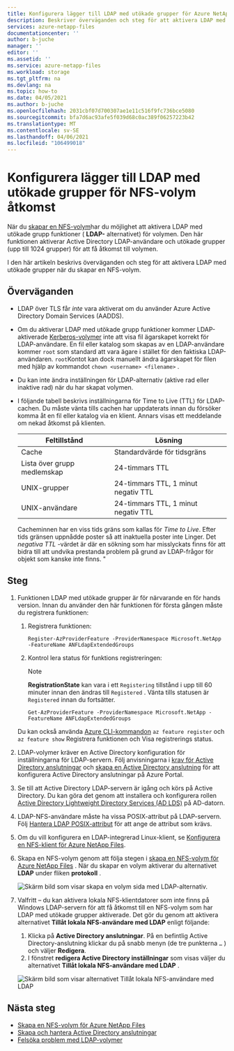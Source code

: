 ```yaml
---
title: Konfigurera lägger till LDAP med utökade grupper för Azure NetApp Files NFS-volym åtkomst | Microsoft Docs
description: Beskriver överväganden och steg för att aktivera LDAP med utökade grupper när du skapar en NFS-volym med hjälp av Azure NetApp Files.
services: azure-netapp-files
documentationcenter: ''
author: b-juche
manager: ''
editor: ''
ms.assetid: ''
ms.service: azure-netapp-files
ms.workload: storage
ms.tgt_pltfrm: na
ms.devlang: na
ms.topic: how-to
ms.date: 04/05/2021
ms.author: b-juche
ms.openlocfilehash: 2031cbf07d700307ae1e11c516f9fc736bce5080
ms.sourcegitcommit: bfa7d6ac93afe5f039d68c0ac389f06257223b42
ms.translationtype: MT
ms.contentlocale: sv-SE
ms.lasthandoff: 04/06/2021
ms.locfileid: "106499018"
---
```

# <a name="configure-adds-ldap-with-extended-groups-for-nfs-volume-access"></a>Konfigurera lägger till LDAP med utökade grupper för NFS-volym åtkomst

När du [skapar en NFS-volym](azure-netapp-files-create-volumes.md)har du möjlighet att aktivera LDAP med utökade grupp funktioner ( **LDAP-** alternativet) för volymen. Den här funktionen aktiverar Active Directory LDAP-användare och utökade grupper (upp till 1024 grupper) för att få åtkomst till volymen.  

I den här artikeln beskrivs överväganden och steg för att aktivera LDAP med utökade grupper när du skapar en NFS-volym.  

## <a name="considerations"></a>Överväganden

* LDAP över TLS får *inte* vara aktiverat om du använder Azure Active Directory Domain Services (AADDS).  

* Om du aktiverar LDAP med utökade grupp funktioner kommer LDAP-aktiverade [Kerberos-volymer](configure-kerberos-encryption.md) inte att visa fil ägarskapet korrekt för LDAP-användare. En fil eller katalog som skapas av en LDAP-användare kommer `root` som standard att vara ägare i stället för den faktiska LDAP-användaren. `root`Kontot kan dock manuellt ändra ägarskapet för filen med hjälp av kommandot `chown <username> <filename>` . 

* Du kan inte ändra inställningen för LDAP-alternativ (aktive rad eller inaktive rad) när du har skapat volymen.  

* I följande tabell beskrivs inställningarna för Time to Live (TTL) för LDAP-cachen. Du måste vänta tills cachen har uppdaterats innan du försöker komma åt en fil eller katalog via en klient. Annars visas ett meddelande om nekad åtkomst på klienten. 

    |     Feltillstånd    |     Lösning    |
    |-|-|
    | Cache |  Standardvärde för tidsgräns |
    | Lista över grupp medlemskap  | 24-timmars TTL  |
    | UNIX-grupper  | 24-timmars TTL, 1 minut negativ TTL  |
    | UNIX-användare  | 24-timmars TTL, 1 minut negativ TTL  |

    Cacheminnen har en viss tids gräns som kallas för *Time to Live*. Efter tids gränsen uppnådde poster så att inaktuella poster inte Linger. Det *negativa TTL* -värdet är där en sökning som har misslyckats finns för att bidra till att undvika prestanda problem på grund av LDAP-frågor för objekt som kanske inte finns. "        

## <a name="steps"></a>Steg

1. Funktionen LDAP med utökade grupper är för närvarande en för hands version. Innan du använder den här funktionen för första gången måste du registrera funktionen:  

    1. Registrera funktionen:   

        ```azurepowershell-interactive
        Register-AzProviderFeature -ProviderNamespace Microsoft.NetApp -FeatureName ANFLdapExtendedGroups
        ```

    2. Kontrol lera status för funktions registreringen: 

        > [!NOTE]
        > **RegistrationState** kan vara i ett `Registering` tillstånd i upp till 60 minuter innan den ändras till `Registered` . Vänta tills statusen är `Registered` innan du fortsätter.

        ```azurepowershell-interactive
        Get-AzProviderFeature -ProviderNamespace Microsoft.NetApp -FeatureName ANFLdapExtendedGroups
        ```
        
    Du kan också använda [Azure CLI-kommandon](/cli/azure/feature) `az feature register` och `az feature show` Registrera funktionen och Visa registrerings status. 

2. LDAP-volymer kräver en Active Directory konfiguration för inställningarna för LDAP-servern. Följ anvisningarna i [krav för Active Directory anslutningar](create-active-directory-connections.md#requirements-for-active-directory-connections) och [skapa en Active Directory anslutning](create-active-directory-connections.md#create-an-active-directory-connection) för att konfigurera Active Directory anslutningar på Azure Portal.  

3. Se till att Active Directory LDAP-servern är igång och körs på Active Directory. Du kan göra det genom att installera och konfigurera rollen [Active Directory Lightweight Directory Services (AD LDS)](/previous-versions/windows/it-pro/windows-server-2012-r2-and-2012/hh831593(v=ws.11)) på AD-datorn.

4. LDAP-NFS-användare måste ha vissa POSIX-attribut på LDAP-servern. Följ [Hantera LDAP POSIX-attribut](create-volumes-dual-protocol.md#manage-ldap-posix-attributes) för att ange de attribut som krävs.  

5. Om du vill konfigurera en LDAP-integrerad Linux-klient, se [Konfigurera en NFS-klient för Azure NetApp Files](configure-nfs-clients.md).

6.  Skapa en NFS-volym genom att följa stegen i [skapa en NFS-volym för Azure NetApp Files](azure-netapp-files-create-volumes.md) . När du skapar en volym aktiverar du alternativet **LDAP** under fliken **protokoll** .   

    ![Skärm bild som visar skapa en volym sida med LDAP-alternativ.](../media/azure-netapp-files/create-nfs-ldap.png)  

7. Valfritt – du kan aktivera lokala NFS-klientdatorer som inte finns på Windows LDAP-servern för att få åtkomst till en NFS-volym som har LDAP med utökade grupper aktiverade. Det gör du genom att aktivera alternativet **Tillåt lokala NFS-användare med LDAP** enligt följande:
    1. Klicka på **Active Directory anslutningar**.  På en befintlig Active Directory-anslutning klickar du på snabb menyn (de tre punkterna `…` ) och väljer **Redigera**.  
    2. I fönstret **redigera Active Directory inställningar** som visas väljer du alternativet **Tillåt lokala NFS-användare med LDAP** .  

    ![Skärm bild som visar alternativet Tillåt lokala NFS-användare med LDAP](../media/azure-netapp-files/allow-local-nfs-users-with-ldap.png)  

## <a name="next-steps"></a>Nästa steg  

* [Skapa en NFS-volym för Azure NetApp Files](azure-netapp-files-create-volumes.md)
* [Skapa och hantera Active Directory anslutningar](create-active-directory-connections.md)
* [Felsöka problem med LDAP-volymer](troubleshoot-ldap-volumes.md)
